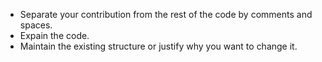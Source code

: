 - Separate your contribution from the rest of the code by comments and spaces.
- Expain the code.
- Maintain the existing structure or justify why you want to change it.
